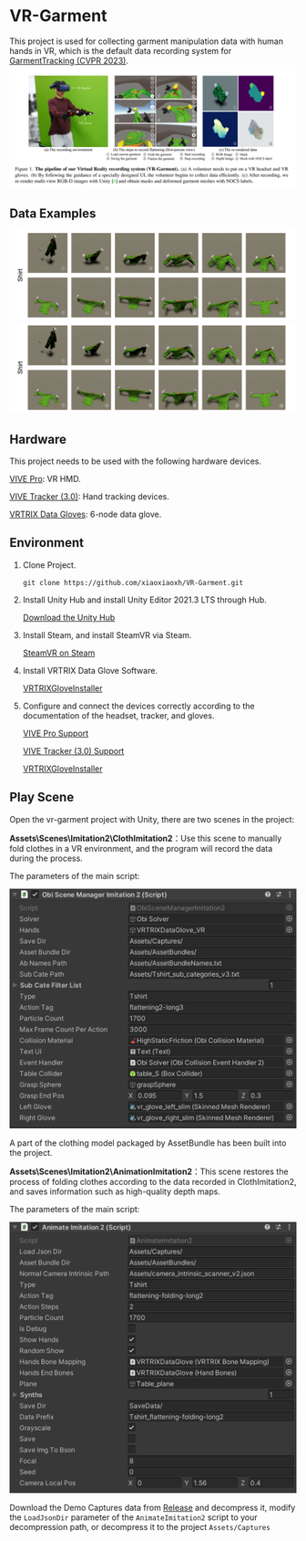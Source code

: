 # VR-Garment
This project is used for collecting garment manipulation data with human hands in VR, which is the default data recording system for [GarmentTracking (CVPR 2023)](https://github.com/xiaoxiaoxh/GarmentTracking).
![VR-Garment](Assets/vr_garment.png)

## Data Examples
![Flattening Examples](Assets/flattening_example.png)
![Flattening Examples](Assets/flattening_example.png)
## Hardware
This project needs to be used with the following hardware devices.

[VIVE Pro](https://www.vive.com/us/product/vive-pro2-full-kit/overview/): VR HMD.

[VIVE Tracker (3.0)](https://www.vive.com/us/accessory/tracker3/): Hand tracking devices.

[VRTRIX Data Gloves](http://www.vrtrix.com.cn/product/data-gloves/): 6-node data glove.

 

## Environment

1. Clone Project.
   
   ```
   git clone https://github.com/xiaoxiaoxh/VR-Garment.git
   ```

2. Install Unity Hub and install Unity Editor 2021.3 LTS through Hub.
   
   [Download the Unity Hub](https://unity.com/download)

3. Install Steam, and install SteamVR via Steam.
   
   [SteamVR on Steam](https://store.steampowered.com/app/250820/SteamVR/)

4. Install VRTRIX Data Glove Software.
   
   [VRTRIXGloveInstaller](http://www.vrtrix.com.cn/product/data-gloves/#developer)

5. Configure and connect the devices correctly according to the documentation of the headset, tracker, and gloves.
   
   [VIVE Pro Support](https://www.vive.com/us/support/vive-pro/)
   
   [VIVE Tracker (3.0) Support](https://www.vive.com/us/support/tracker3/)
   
   [VRTRIXGloveInstaller](http://www.vrtrix.com.cn/product/data-gloves/#developer)



## Play Scene

Open the vr-garment project with Unity, there are two scenes in the project:



**Assets\Scenes\Imitation2\ClothImitation2**：Use this scene to manually fold clothes in a VR environment, and the program will record the data during the process.

The parameters of the main script:

![ClothImitation.png](https://github.com/xiaoxiaoxh/VR-Garment/blob/master/Image/ClothImitation.png)

A part of the clothing model packaged by AssetBundle has been built into the project.



**Assets\Scenes\Imitation2\AnimationImitation2**：This scene restores the process of folding clothes according to the data recorded in ClothImitation2, and saves information such as high-quality depth maps.

The parameters of the main script:

![AnimationImitation.png](https://github.com/xiaoxiaoxh/VR-Garment/blob/master/Image/AnimationImitation.png)

Download the Demo Captures data from [Release](https://github.com/xiaoxiaoxh/VR-Garment/releases/download/Captures/Captures.zip) and decompress it, modify the `LoadJsonDir` parameter of the `AnimateImitation2` script to your decompression path, or decompress it to the project `Assets/Captures`
